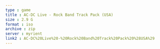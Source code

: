 ```yaml
---
type : game
title : AC-DC Live - Rock Band Track Pack (USA)
size : 2.9 G
format : iso
archive : zip
server : myrient
link2 : AC-DC%20Live%20-%20Rock%20Band%20Track%20Pack%20%28USA%29
---
```

